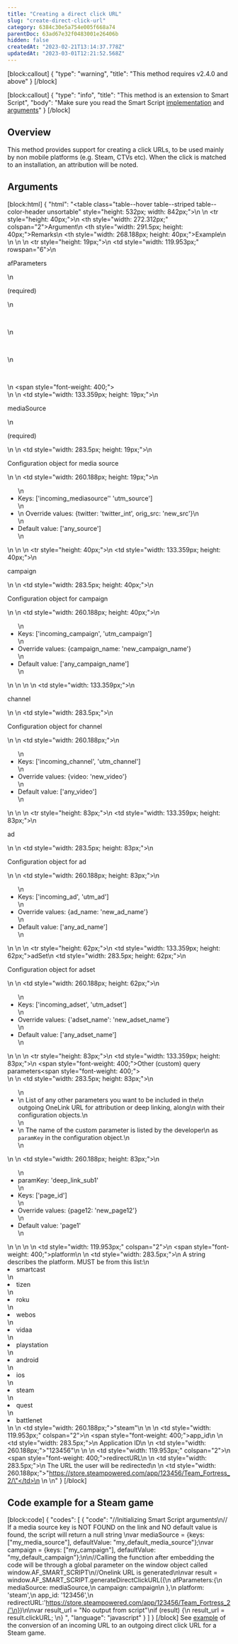```yaml
---
title: "Creating a direct click URL"
slug: "create-direct-click-url"
category: 6384c30e5a754e005f668a74
parentDoc: 63ad67e32f0483001e26406b
hidden: false
createdAt: "2023-02-21T13:14:37.778Z"
updatedAt: "2023-03-01T12:21:52.568Z"
---
```

[block:callout]
{
  "type": "warning",
  "title": "This method requires v2.4.0 and above"
}
[/block]

[block:callout]
{
  "type": "info",
  "title": "This method is an extension to Smart Script",
  "body": "Make sure you read the Smart Script [implementation](https://dev.appsflyer.com/hc/docs/dl_smart_script_v2#implementation-steps) and [arguments](https://dev.appsflyer.com/hc/docs/dl_smart_script_v2#arguments)"
}
[/block]
## Overview

This method provides support for creating a click URLs, to be used mainly by non mobile platforms (e.g. Steam, CTVs etc). When the click is matched to an installation, an attribution will be noted.

## Arguments
[block:html]
{
  "html": "<table class=\"table--hover table--striped table--color-header unsortable\" style=\"height: 532px; width: 842px;\">\n  <thead>\n    <tr style=\"height: 40px;\">\n      <th style=\"width: 272.312px;\" colspan=\"2\">Argument</th>\n      <th style=\"width: 291.5px; height: 40px;\">Remarks</th>\n      <th style=\"width: 268.188px; height: 40px;\">Example</th>\n    </tr>\n  </thead>\n  <tbody>    \n    <tr style=\"height: 19px;\">\n      <td style=\"width: 119.953px;\" rowspan=\"6\">\n        <p>afParameters</p>\n        <p>(required)</p>\n        <p>&nbsp;</p>\n        <p>&nbsp;</p>\n        <p>&nbsp;</p>\n        <span style=\"font-weight: 400;\"><br></span>\n      </td>\n      <td style=\"width: 133.359px; height: 19px;\">\n        <p>mediaSource</p>\n        <p>(required)</p>\n      </td>\n      <td style=\"width: 283.5px; height: 19px;\">\n        <p>Configuration object for media source</p>\n      </td>\n      <td style=\"width: 260.188px; height: 19px;\">\n        <ul>\n          <li>Keys: ['incoming_mediasource’' 'utm_source']</li>\n          <li>\n            Override values: {twitter: 'twitter_int', orig_src: 'new_src'}\n          </li>\n          <li>Default value: ['any_source']</li>\n        </ul>\n      </td>\n    </tr>\n    <tr style=\"height: 40px;\">\n      <td style=\"width: 133.359px; height: 40px;\">\n        <p>campaign</p>\n      </td>\n      <td style=\"width: 283.5px; height: 40px;\">\n        <p>Configuration object for campaign</p>\n      </td>\n      <td style=\"width: 260.188px; height: 40px;\">\n        <ul>\n          <li>Keys: ['incoming_campaign', 'utm_campaign']</li>\n          <li>Override values: {campaign_name: 'new_campaign_name'}</li>\n          <li>Default value: ['any_campaign_name']</li>\n        </ul>\n      </td>\n    </tr>\n    <tr>\n      <td style=\"width: 133.359px;\">\n        <p>channel</p>\n      </td>\n      <td style=\"width: 283.5px;\">\n        <p>Configuration object for channel</p>\n      </td>\n      <td style=\"width: 260.188px;\">\n        <ul>\n          <li>Keys: ['incoming_channel', 'utm_channel']</li>\n          <li>Override values: {video: 'new_video'}</li>\n          <li>Default value: ['any_video']</li>\n        </ul>\n      </td>\n    </tr>\n    <tr style=\"height: 83px;\">\n      <td style=\"width: 133.359px; height: 83px;\">\n        <p>ad</p>\n      </td>\n      <td style=\"width: 283.5px; height: 83px;\">\n        <p>Configuration object for ad</p>\n      </td>\n      <td style=\"width: 260.188px; height: 83px;\">\n        <ul>\n          <li>Keys: ['incoming_ad', 'utm_ad']</li>\n          <li>Override values: {ad_name: 'new_ad_name'}</li>\n          <li>Default value: ['any_ad_name']</li>\n        </ul>\n      </td>\n    </tr>\n    <tr style=\"height: 62px;\">\n      <td style=\"width: 133.359px; height: 62px;\">adSet</td>\n      <td style=\"width: 283.5px; height: 62px;\">\n        <p>Configuration object for adset</p>\n      </td>\n      <td style=\"width: 260.188px; height: 62px;\">\n        <ul>\n          <li>Keys: ['incoming_adset', 'utm_adset']</li>\n          <li>Override values: {'adset_name': 'new_adset_name'}</li>\n          <li>Default value: ['any_adset_name']</li>\n        </ul>\n      </td>\n    </tr>      \n    <tr style=\"height: 83px;\">\n      <td style=\"width: 133.359px; height: 83px;\">\n        <span style=\"font-weight: 400;\">Other (custom) query parameters</span><span style=\"font-weight: 400;\"><br></span>\n      </td>\n      <td style=\"width: 283.5px; height: 83px;\">\n        <ul>\n          <li>\n            List of any other parameters you want to be included in the\n            outgoing OneLink URL for attribution or deep linking, along\n            with their configuration objects.\n          </li>\n          <li>\n            The name of the custom parameter is listed by the developer\n            as <code>paramKey</code> in the configuration object.\n          </li>\n        </ul>\n      </td>\n      <td style=\"width: 260.188px; height: 83px;\">\n        <ul>\n          <li>paramKey: 'deep_link_sub1'</li>\n          <li>Keys: ['page_id']</li>\n          <li>Override values: {page12: 'new_page12'}</li>\n          <li>Default value: 'page1'</li>\n        </ul>\n      </td>\n    </tr>\n    <tr>\n      <td style=\"width: 119.953px;\" colspan=\"2\">\n        <span style=\"font-weight: 400;\">platform</span>\n      </td>\n      <td style=\"width: 283.5px;\">\n        A string describes the platform. MUST be from this list:\n        <li>smartcast</li>        \n        <li>tizen</li>\n        <li>roku</li>\n        <li>webos</li>\n        <li>vidaa</li>\n        <li>playstation</li>\n        <li>android</li>\n        <li>ios</li>\n        <li>steam</li>\n        <li>quest</li>\n        <li>battlenet</li>\n      </td>\n      <td style=\"width: 260.188px;\">\"steam\"</td>\n    </tr>\n    <tr>\n      <td style=\"width: 119.953px;\" colspan=\"2\">\n        <span style=\"font-weight: 400;\">app_id</span>\n      </td>\n      <td style=\"width: 283.5px;\">\n        <span> Application ID</span>\n      </td>\n      <td style=\"width: 260.188px;\">\"123456\"</td>\n    </tr>\n    <tr>\n      <td style=\"width: 119.953px;\" colspan=\"2\">\n        <span style=\"font-weight: 400;\">redirectURL</span>\n      </td>\n      <td style=\"width: 283.5px;\">\n        <span> The URL the user will be redirected</span>\n      </td>\n      <td style=\"width: 260.188px;\">\"https://store.steampowered.com/app/123456/Team_Fortress_2/\"</td>\n    </tr>\n  </tbody>\n</table>"
}
[/block]
## Code example for a Steam game
[block:code]
{
  "codes": [
    {
      "code": "//Initializing Smart Script arguments\n// If a media source key is NOT FOUND on the link and NO default value is found, the script will return a null string \nvar mediaSource = {keys: [\"my_media_source\"], defaultValue: \"my_default_media_source\"};\nvar campaign = {keys: [\"my_campaign\"], defaultValue: \"my_default_campaign\"};\n\n//Calling the function after embedding the code will be through a global parameter on the window object called window.AF_SMART_SCRIPT\n//Onelink URL is generated\n\nvar result = window.AF_SMART_SCRIPT.generateDirectClickURL({\n  afParameters:{\n    mediaSource: mediaSource,\n    campaign: campaign\n  },\n  platform: 'steam',\n  app_id: '123456',\n  redirectURL:'https://store.steampowered.com/app/123456/Team_Fortress_2/'\n})\n\nvar result_url = \"No output from script\"\nif (result) {\n  result_url = result.clickURL;            \n}      ",
      "language": "javascript"
    }
  ]
}
[/block]
See [example](https://appsflyersdk.github.io/appsflyer-onelink-smart-script/examples/direct_click.html?incmp=gogo&inmedia=new_source) of the conversion of an incoming URL to an outgoing direct click URL for a Steam game.